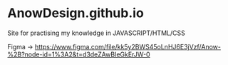 # AnowDesign.github.io

Site for practising my knowledge in JAVASCRIPT/HTML/CSS


Figma -> https://www.figma.com/file/kk5y2BWS45oLnHJ6E3jVzf/Anow-%2B?node-id=1%3A2&t=d3deZAwBIeGkErJW-0
